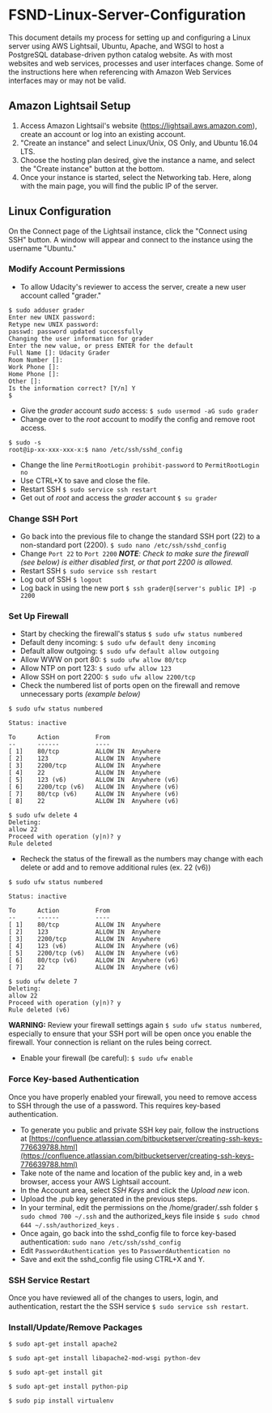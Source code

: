 # FSND-Linux-Server-Configuration
This document details my process for setting up and configuring a Linux server using AWS Lightsail, Ubuntu, Apache, and WSGI to host a PostgreSQL database-driven python catalog website.  As with most websites and web services, processes and user interfaces change. Some of the instructions here when referencing with Amazon Web Services interfaces may or may not be valid.

## Amazon Lightsail Setup
1. Access Amazon Lightsail's website (https://lightsail.aws.amazon.com), create an account or log into an existing account.
2. "Create an instance" and select Linux/Unix, OS Only, and Ubuntu 16.04 LTS. 
3. Choose the hosting plan desired, give the instance a name, and select the "Create instance" button at the bottom.
4. Once your instance is started, select the Networking tab.  Here, along with the main page, you will find the public IP of the server.  

## Linux Configuration
On the Connect page of the Lightsail instance, click the "Connect using SSH" button. A window will appear and connect to the instance using the username "Ubuntu."

### Modify Account Permissions
* To allow Udacity's reviewer to access the server, create a new user account called "grader."  
```
$ sudo adduser grader
Enter new UNIX password:
Retype new UNIX password:
passwd: password updated successfully
Changing the user information for grader
Enter the new value, or press ENTER for the default
Full Name []: Udacity Grader
Room Number []:
Work Phone []:
Home Phone []:
Other []:
Is the information correct? [Y/n] Y
$ 
```
* Give the *grader* account *sudo* access: ```$ sudo usermod -aG sudo grader```
* Change over to the *root* account  to modify the config and remove root access.
 ```
$ sudo -s
root@ip-xx-xxx-xxx-x:$ nano /etc/ssh/sshd_config
```
* Change the line ```PermitRootLogin prohibit-password``` to ```PermitRootLogin no```
* Use CTRL+X to save and close the file.
* Restart SSH ```$ sudo service ssh restart```
*  Get out of *root* and access the *grader* account ```$ su grader```

### Change SSH Port
* Go back into the previous file to change the standard SSH port (22) to a non-standard port (2200).
```$ sudo nano /etc/ssh/sshd_config```
* Change ```Port 22``` to ```Port 2200```
 ***NOTE**: Check to make sure the firewall (see below) is either disabled first, or that port 2200 is allowed.*
* Restart SSH ```$ sudo service ssh restart```
* Log out of SSH ```$ logout```
* Log back in using the new port ```$ ssh grader@[server's public IP] -p 2200``` 

### Set Up Firewall
* Start by checking the firewall's status ```$ sudo ufw status numbered```
* Default deny incoming: ```$ sudo ufw default deny incoming```
* Default allow outgoing: ```$ sudo ufw default allow outgoing```
* Allow WWW on port 80: ```$ sudo ufw allow 80/tcp```
* Allow NTP on port 123: ```$ sudo ufw allow 123```
* Allow SSH on port 2200: ```$ sudo ufw allow 2200/tcp```
* Check the numbered list of ports open on the firewall and remove unnecessary ports *(example below)*
```
$ sudo ufw status numbered

Status: inactive

To 		Action  		From
-- 		------  		----
[ 1] 	80/tcp 			ALLOW IN  Anywhere
[ 2] 	123  			ALLOW IN  Anywhere
[ 3] 	2200/tcp 		ALLOW IN  Anywhere
[ 4] 	22				ALLOW IN  Anywhere
[ 5] 	123 (v6) 		ALLOW IN  Anywhere (v6)
[ 6] 	2200/tcp (v6)	ALLOW IN  Anywhere (v6)
[ 7] 	80/tcp (v6)  	ALLOW IN  Anywhere (v6)
[ 8]	22				ALLOW IN  Anywhere (v6)
```
```
$ sudo ufw delete 4
Deleting:
allow 22
Proceed with operation (y|n)? y
Rule deleted
```
* Recheck the status of the firewall as the numbers may change with each delete or add and to remove additional rules (ex. 22 (v6))
```
$ sudo ufw status numbered

Status: inactive

To 		Action  		From
-- 		------  		----
[ 1] 	80/tcp 			ALLOW IN  Anywhere
[ 2] 	123  			ALLOW IN  Anywhere
[ 3] 	2200/tcp 		ALLOW IN  Anywhere
[ 4] 	123 (v6) 		ALLOW IN  Anywhere (v6)
[ 5] 	2200/tcp (v6)	ALLOW IN  Anywhere (v6)
[ 6] 	80/tcp (v6)  	ALLOW IN  Anywhere (v6)
[ 7]	22				ALLOW IN  Anywhere (v6)
```
```
$ sudo ufw delete 7
Deleting:
allow 22
Proceed with operation (y|n)? y
Rule deleted (v6)
```
**WARNING:** Review your firewall settings again ```$ sudo ufw status numbered```, especially to ensure that your SSH port will be open once you enable the firewall. Your connection is reliant on the rules being correct.
* Enable your firewall (be careful): ```$ sudo ufw enable```

### Force Key-based Authentication
Once you have properly enabled your firewall, you need to remove access to SSH through the use of a password. This requires key-based authentication.  
* To generate you public and private SSH key pair, follow the instructions at [https://confluence.atlassian.com/bitbucketserver/creating-ssh-keys-776639788.html](https://confluence.atlassian.com/bitbucketserver/creating-ssh-keys-776639788.html)
* Take note of the name and location of the public key and, in a web browser, access your AWS Lightsail account.
* In the Account area, select *SSH Keys* and click the *Upload new* icon.
* Upload the .pub key generated in the previous steps.
* In your terminal, edit the permissions on the /home/grader/.ssh folder ```$ sudo chmod 700 ~/.ssh``` and the authorized_keys file inside ```$ sudo chmod 644 ~/.ssh/authorized_keys``` .
* Once again, go back into the sshd_config file to force key-based authentication: ```sudo nano /etc/ssh/sshd_config```
* Edit  ```PasswordAuthentication yes``` to ```PasswordAuthentication no```
* Save and exit the sshd_config file using CTRL+X and Y.

### SSH Service Restart
Once you have reviewed all of the changes to users, login, and authentication, restart the the SSH service ```$ sudo service ssh restart```.

### Install/Update/Remove Packages

```$ sudo apt-get install apache2```

```$ sudo apt-get install libapache2-mod-wsgi python-dev```

```$ sudo apt-get install git```

```$ sudo apt-get install python-pip```

```$ sudo pip install virtualenv```
